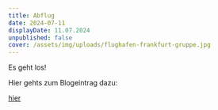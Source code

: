 ```yaml
---
title: Abflug
date: 2024-07-11
displayDate: 11.07.2024
unpublished: false
cover: /assets/img/uploads/flughafen-frankfurt-gruppe.jpg
---
```

Es geht los!

Hier gehts zum Blogeintrag dazu:

[hier](https://team-buedesheim.blog/blog/2024-07-12-holpriger-start-in-die-wm/)

